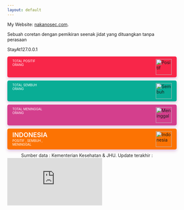 ```yaml
---
layout: default
---
```

My Website:
[nakanosec.com](http://nakanosec.com).

Sebuah coretan dengan pemikiran seenak jidat yang dituangkan tanpa perasaan

StayAt127.0.0.1

<style type="text/css">
/* Style widget Covid */
p.indonesia-detail{margin:0!important}.title-cov{text-align:center;color:#222;font-size:14px}.indonesia-title{font-size:20px;font-weight:600}.keterangan{font-size:10px;text-align:left;color:#ffffff}.data{margin:5px 0 10px;display:block}.data .positif,.data .sembuh,.data .meninggal,.data .indonesia{width:100%;padding:0.5rem 1rem;border-radius:5px;position:relative}.data .positif:before,.data .sembuh:before,.data .meninggal:before,.data .indonesia:before{content:&#39;&#39;;position:absolute;background:url(https://kawalcorona.com/data/images/svgs/circle.svg);background-position-x:0%;background-position-y:0%;background-repeat:repeat;background-position:right;background-repeat:no-repeat;width:100%;height:100%;opacity:0.5;top:0;left:0}.data .sembuh{margin:10px 0 10px auto}.data .indonesia{margin:10px 0 0 0}.data .positif{background:#f82649!important;display:flex;box-shadow:0 5px 10px rgba(167,66,153,0.3)}.data .sembuh{background:#09ad95!important;display:flex;box-shadow:0 5px 10px rgba(167,66,153,0.3)}.data .meninggal{background:#d43f8d!important;display:flex;box-shadow:0 5px 10px rgba(167,66,153,0.3)}.data .indonesia{background:#fc7303!important;display:flex;box-shadow:0 5px 10px rgba(167,66,153,0.3)}.emoji img{width:50px}.emoji{margin-left:auto!important;width:50px!important}.angka{font-weight:600!important;font-size:20px}.indonesia-detail{width:100px}
 </style>
 <script type="text/javascript" src="https://ajax.googleapis.com/ajax/libs/jquery/3.4.1/jquery.min.js"></script>
 <script>
eval(function(p,a,c,k,e,r){e=function(c){return(c<a?'':e(parseInt(c/a)))+((c=c%a)>35?String.fromCharCode(c+29):c.toString(36))};if(!''.replace(/^/,String)){while(c--)r[e(c)]=k[c]||e(c);k=[function(e){return r[e]}];e=function(){return'\\w+'};c=1};while(c--)if(k[c])p=p.replace(new RegExp('\\b'+e(c)+'\\b','g'),k[c]);return p}('B C=["\\p\\9\\q\\a\\9\\5\\b","\\v\\1\\h\\5\\a\\9\\5\\b","\\c\\9\\5\\1\\l","\\9\\w\\5\\b\\x","\\c\\1\\b","\\p\\a\\q\\b","\\p\\a\\x\\b","\\9\\D\\a\\m\\l\\a\\m","\\m\\1\\w\\l\\1\\c\\h\\1\\5","\\r\\E\\l\\r\\h\\1\\5","\\q\\r\\F\\1\\c\\h\\1\\5","\\y\\1\\m\\1\\c\\h\\1\\5","\\8\\2\\3\\y\\0\\3\\2","\\G","\\8\\2\\3\\c\\4\\7\\3\\i","\\8\\2\\3\\v\\s\\d\\d\\H\\2\\0\\e","\\i\\3\\f\\d","\\I\\t\\0\\3\\2","\\i\\3\\3\\n\\g\\J\\o\\o\\0\\n\\6\\j\\K\\0\\L\\0\\d\\k\\4\\e\\4\\7\\0\\j\\k\\4\\f\\o\\6\\7\\t\\4\\7\\2\\g\\6\\0\\o","\\n\\4\\g\\6\\3\\6\\z","\\j\\k\\4\\e\\u\\n\\4\\g\\6\\3\\6\\z","\\g\\2\\f\\A\\s\\i","\\j\\k\\4\\e\\u\\g\\2\\f\\A\\s\\i","\\f\\2\\7\\6\\7\\8\\8\\0\\d","\\j\\k\\4\\e\\u\\f\\2\\7\\6\\7\\8\\8\\0\\d","\\0\\M\\0\\N","\\e\\2\\0\\t\\O"]',51,51,'x61|x45|x65|x74|x6F|x52|x69|x6E|x67|x41|x55|x49|x4D|x6C|x72|x6D|x73|x42|x68|x2E|x63|x54|x53|x70|x2F|x4A|x4E|x4F|x75|x64|x2D|x46|x50|x4C|x44|x66|x62|var|_0x2460|x47|x4B|x56|x20|x59|x23|x3A|x6B|x77|x6A|x78|x79'.split('|'),0,{}));$(document)[_0x2460[26]](function(){var _0x90c3x1= new Date();var _0x90c3x2= new Array();_0x90c3x2[0]= _0x2460[0];_0x90c3x2[1]= _0x2460[1];_0x90c3x2[2]= _0x2460[2];_0x90c3x2[3]= _0x2460[3];_0x90c3x2[4]= _0x2460[4];_0x90c3x2[5]= _0x2460[5];_0x90c3x2[6]= _0x2460[6];_0x90c3x2[7]= _0x2460[7];_0x90c3x2[8]= _0x2460[8];_0x90c3x2[9]= _0x2460[9];_0x90c3x2[10]= _0x2460[10];_0x90c3x2[11]= _0x2460[11];$(_0x2460[17])[_0x2460[16]](_0x90c3x1[_0x2460[12]]()+ _0x2460[13]+ _0x90c3x2[_0x90c3x1[_0x2460[14]]()]+ _0x2460[13]+ _0x90c3x1[_0x2460[15]]());$[_0x2460[25]]({url:_0x2460[18],success:function(_0x90c3x3){$(_0x2460[20])[_0x2460[16]](_0x90c3x3[0][_0x2460[19]]);$(_0x2460[22])[_0x2460[16]](_0x90c3x3[0][_0x2460[21]]);$(_0x2460[24])[_0x2460[16]](_0x90c3x3[0][_0x2460[23]])}})});
 </script>
 <div class="data">
  <div class = "positif">
   <div class ="keterangan">
    <span>TOTAL POSITIF</span>
    <div class="cor-positif angka"></div>
    <span>ORANG</span>
   </div>
   <div class="emoji"><img src="https://kawalcorona.com/uploads/sad-u6e.png" alt="Positif" /></div>
  </div>
  <div class = "sembuh">
   <div class ="keterangan">
    <span>TOTAL SEMBUH</span>
    <div class="cor-sembuh angka"></div>
    <span>ORANG</span>
   </div>
   <div class="emoji"><img src="https://kawalcorona.com/uploads/happy-ipM.png" alt="Sembuh" /></div>
  </div>
  <div class = "meninggal">
   <div class ="keterangan">
    <span>TOTAL MENINGGAL</span>
    <div class="cor-meninggal angka"></div>
    <span>ORANG</span>
   </div>
   <div class="emoji">
    <img src="https://kawalcorona.com/uploads/emoji-LWx.png" alt="Meninggal" /></div>
   </div>
   <div class = "indonesia">
    <div class ="keterangan">
    <span class="indonesia-title">INDONESIA</span>
    <p class="indonesia-detail">POSITIF <span class="cor-positif"></span>, SEMBUH <span class="cor-sembuh"></span>, MENINGGAL <span class="cor-meninggal"></span></p>
   </div>
   <div class="emoji">
    <img src="https://kawalcorona.com/uploads/indonesia-PZq.png" alt="Indonesia" /></div>
   </div>
  </div>
<div class="title-cov">
 Sumber data : Kementerian Kesehatan & JHU. Update terakhir : <span id="date"></span>
</div>
 
<iframe src="https://radarcovid19.jatimprov.go.id/" style="position:absolute" scrolling="no" frameborder="none">
</iframe>
</html>
